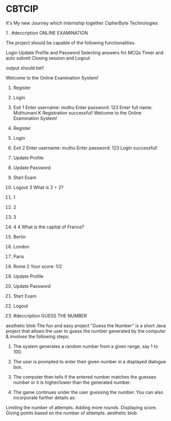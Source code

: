 # CBTCIP
It's My new Journey which Internship together CipherByte Technologies

1 . #deccription
ONLINE EXAMINATION

The project should be capable of the following functionalities.



Login
Update Profile and Password
Selecting answers for MCQs
Timer and auto submit
Closing session and Logout

output should be!!

Welcome to the Online Examination System!
1. Register
2. Login
3. Exit
1
Enter username:
muthu
Enter password:
123
Enter full name:
Muthumani K
Registration successful!
Welcome to the Online Examination System!
1. Register
2. Login
3. Exit
2
Enter username:
muthu
Enter password:
123
Login successful!
1. Update Profile
2. Update Password
3. Start Exam
4. Logout
3
What is 2 + 2?
1. 1
2. 2
3. 3
4. 4
4
What is the capital of France?
1. Berlin
2. London
3. Paris
4. Rome
2
Your score: 1/2
1. Update Profile
2. Update Password
3. Start Exam
4. Logout

2. #deccription
GUESS THE NUMBER

aesthetic blob
The fun and easy project "Guess the Number" is a short Java project that allows the user to guess the number generated by the computer & involves the following steps:



1. The system generates a random number from a given range, say 1 to 100. 

2. The user is prompted to enter their given number in a displayed dialogue box.

3. The computer then tells if the entered number matches the guesses number or it is      higher/lower than the generated number.

4. The game continues under the user guessing the number. You can also incorporate further details as:

Limiting the number of attempts.
Adding more rounds.
Displaying score.
Giving points based on the number of attempts.
aesthetic blob



